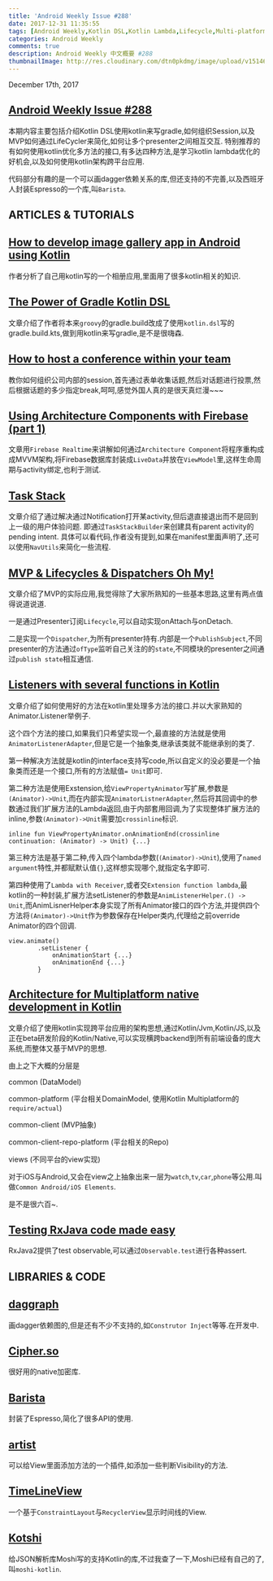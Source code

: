 ```yaml
---
title: 'Android Weekly Issue #288'
date: 2017-12-31 11:35:55
tags: [Android Weekly,Kotlin DSL,Kotlin Lambda,Lifecycle,Multi-platform Architecture]
categories: Android Weekly
comments: true
description: Android Weekly 中文概要 #288
thumbnailImage: http://res.cloudinary.com/dtn0pkdmg/image/upload/v1514691333/288_fuowvr.jpg
---
```


December 17th, 2017

## [Android Weekly Issue #288](http://androidweekly.net/issues/issue-288)

本期内容主要包括介绍Kotlin DSL使用kotlin来写gradle,如何组织Session,以及MVP如何通过LifeCycler来简化,如何让多个presenter之间相互交互.
特别推荐的有如何使用kotlin优化多方法的接口,有多达四种方法,是学习kotlin lambda优化的好机会,以及如何使用kotlin架构跨平台应用.

代码部分有趣的是一个可以画dagger依赖关系的库,但还支持的不完善,以及西班牙人封装Espresso的一个库,叫`Barista`.


<!--more-->

## ARTICLES & TUTORIALS


## [How to develop image gallery app in Android using Kotlin ](http://developine.com/develop-android-image-gallery-app-kotlin-with-source-code/)

作者分析了自己用kotlin写的一个相册应用,里面用了很多kotlin相关的知识.


## [The Power of Gradle Kotlin DSL ](https://blog.simon-wirtz.de/the-power-of-gradle-kotlin-dsl/)

文章介绍了作者将本来`groovy`的gradle.build改成了使用`kotlin.dsl`写的gradle.build.kts,做到用kotlin来写gradle,是不是很嗨森.


## [How to host a conference within your team ](https://medium.com/car2godevs/how-to-host-a-conference-within-your-team-2540f8df10d7)

教你如何组织公司内部的session,首先通过表单收集话题,然后对话题进行投票,然后根据话题的多少指定break,呵呵,感觉外国人真的是很天真烂漫~~~


## [Using Architecture Components with Firebase (part 1) ](https://firebase.googleblog.com/2017/12/using-android-architecture-components.html)

文章用`Firebase Realtime`来讲解如何通过`Architecture Component`将程序重构成成MVVM架构,将Firebase数据库封装成`LiveData`并放在`ViewModel`里,这样生命周期与activity绑定,也利于测试.


## [Task Stack ](https://blog.stylingandroid.com/task-stack/)

文章介绍了通过解决通过Notification打开某activity,但后退直接退出而不是回到上一级的用户体验问题.
即通过`TaskStackBuilder`来创建具有parent activity的pending intent.
具体可以看代码,作者没有提到,如果在manifest里面声明了,还可以使用`NavUtils`来简化一些流程.


## [MVP & Lifecycles & Dispatchers Oh My! ](https://medium.com/s23nyc-tech/mvp-lifecycles-dispatchers-oh-my-19eda37a1a52)

文章介绍了MVP的实际应用,我觉得除了大家所熟知的一些基本思路,这里有两点值得说道说道.

一是通过Presenter订阅`Lifecycle`,可以自动实现onAttach与onDetach.

二是实现一个`Dispatcher`,为所有presenter持有.内部是一个`PublishSubject`,不同presenter的方法通过`ofType`监听自己关注的的`state`,不同模块的presenter之间通过`publish state`相互通信.


## [Listeners with several functions in Kotlin ](https://antonioleiva.com/listeners-several-functions-kotlin/)

文章介绍了如何使用好的方法在kotlin里处理多方法的接口.并以大家熟知的Animator.Listener举例子.

这个四个方法的接口,如果我们只希望实现一个,最直接的方法就是使用`AnimatorListenerAdapter`,但是它是一个抽象类,继承该类就不能继承别的类了.

第一种解决方法就是kotlin的interface支持写code,所以自定义的没必要是一个抽象类而还是一个接口,所有的方法赋值`= Unit`即可.

第二种方法是使用Exstension,给`ViewPropertyAnimator`写扩展,参数是`(Animator)->Unit`,而在内部实现`AnimatorListnerAdapter`,然后将其回调中的参数通过我们扩展方法的Lambda返回,由于内部套用回调,为了实现整体扩展方法的inline,参数`(Animator)->Unit`需要加`crossinline`标识.

```
inline fun ViewPropertyAnimator.onAnimationEnd(crossinline continuation: (Animator) -> Unit) {...}
```

第三种方法是基于第二种,传入四个lambda参数(`(Animator)->Unit`),使用了`named argument`特性,并都赋默认值`{}`,这样想实现哪个,就指定名字即可.

第四种使用了`Lambda with Receiver`,或者交`Extension function lambda`,最kotlin的一种封装,扩展方法setListener的参数是`AnimListenerHelper.() -> Unit`,而AnimLisnerHelper本身实现了所有Animator接口的四个方法,并提供四个方法将`(Animator)->Unit`作为参数保存在Helper类内,代理给之前override Animator的四个回调.


```
view.animate()
        .setListener {
            onAnimationStart {...}
            onAnimationEnd {...}
        }
```


## [Architecture for Multiplatform native development in Kotlin ](https://blog.kotlin-academy.com/architecture-for-multiplatform-development-in-kotlin-cc770f4abdfd)

文章介绍了使用kotlin实现跨平台应用的架构思想,通过Kotlin/Jvm,Kotlin/JS,以及正在beta研发阶段的Kotlin/Native,可以实现横跨backend到所有前端设备的庞大系统,而整体又基于MVP的思想.

由上之下大概的分层是

common (DataModel)

common-platform (平台相关DomainModel, 使用Kotlin Multiplatform的`require/actual`)

common-client (MVP抽象)

common-client-repo-platform (平台相关的Repo)

views (不同平台的view实现)

对于iOS与Android,又会在view之上抽象出来一层为`watch`,`tv`,`car`,`phone`等公用.叫做`Common Android/iOS Elements`.

是不是很六百~.


## [Testing RxJava code made easy ](https://medium.com/@vanniktech/testing-rxjava-code-made-easy-4cc32450fc9a)

RxJava2提供了test observable,可以通过`Observable.test`进行各种assert.

## LIBRARIES & CODE

## [daggraph ](https://github.com/dvdciri/daggraph)

画dagger依赖图的,但是还有不少不支持的,如`Construtor Inject`等等.在开发中.


## [Cipher.so ](https://github.com/MEiDIK/Cipher.so)

很好用的native加密库.


## [Barista ](https://github.com/SchibstedSpain/Barista)

封装了Espresso,简化了很多API的使用.


## [artist ](https://github.com/uber/artist)

可以给View里面添加方法的一个插件,如添加一些判断Visibility的方法.


## [TimeLineView ](https://github.com/po10cio/TimeLineView)

一个基于`ConstraintLayout`与`RecyclerView`显示时间线的View.


## [Kotshi ](https://github.com/ansman/kotshi)

给JSON解析库Moshi写的支持Kotlin的库,不过我查了一下,Moshi已经有自己的了,叫`moshi-kotlin`.
